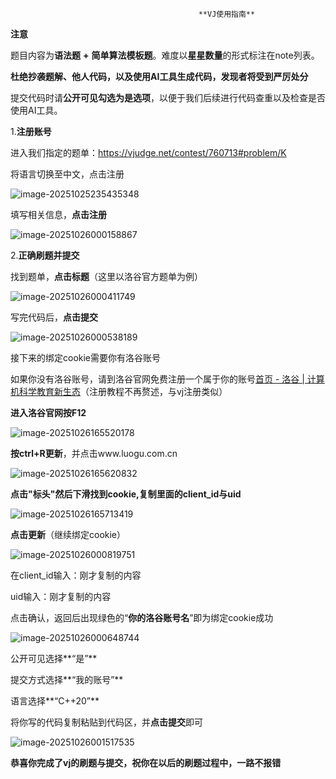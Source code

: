                                               **VJ使用指南**

**注意**

题目内容为**语法题** **+** **简单算法模板题**。难度以**星星数量**的形式标注在note列表。

**杜绝抄袭题解、他人代码，以及使用AI工具生成代码，发现者将受到严厉处分**

提交代码时请**公开可见勾选为是选项**，以便于我们后续进行代码查重以及检查是否使用AI工具。

1.**注册账号**

进入我们指定的题单：https://vjudge.net/contest/760713#problem/K

将语言切换至中文，点击注册

![image-20251025235435348](https://gastigado.cnies.org/d/public/image-20251025235435348.png)

填写相关信息，**点击注册**

![image-20251026000158867](https://gastigado.cnies.org/d/public/image-20251026000158867.png)



2.**正确刷题并提交**

找到题单，**点击标题**（这里以洛谷官方题单为例）

![image-20251026000411749](https://gastigado.cnies.org/d/public/image-20251026000411749.png)

写完代码后，**点击提交**

![image-20251026000538189](https://gastigado.cnies.org/d/public/image-20251026000538189.png)

接下来的绑定cookie需要你有洛谷账号

如果你没有洛谷账号，请到洛谷官网免费注册一个属于你的账号[首页 - 洛谷 | 计算机科学教育新生态](https://www.luogu.com.cn/)（注册教程不再赘述，与vj注册类似）

**进入洛谷官网按F12**

![image-20251026165520178](https://gastigado.cnies.org/d/public/image-20251026165520178.png)

**按ctrl+R更新**，并点击www.luogu.com.cn

![image-20251026165620832](https://gastigado.cnies.org/d/public/image-20251026165620832.png)

**点击"标头"然后下滑找到cookie,复制里面的client_id与uid**

![image-20251026165713419](https://gastigado.cnies.org/d/public/image-20251026165713419.png)

**点击更新**（继续绑定cookie）

![image-20251026000819751](https://gastigado.cnies.org/d/public/image-20251026000819751.png)

在client_id输入：刚才复制的内容

uid输入：刚才复制的内容

点击确认，返回后出现绿色的“**你的洛谷账号名**”即为绑定cookie成功

![image-20251026000648744](https://gastigado.cnies.org/d/public/image-20251026000648744.png)

公开可见选择**“是”**

提交方式选择**“我的账号”**

语言选择**“C++20”**

将你写的代码复制粘贴到代码区，并**点击提交**即可

![image-20251026001517535](https://gastigado.cnies.org/d/public/image-20251026001517535.png)

**恭喜你完成了vj的刷题与提交，祝你在以后的刷题过程中，一路不报错**

